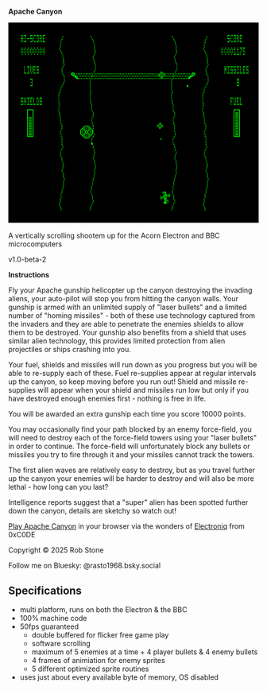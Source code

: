 **Apache Canyon**

![Screenshot](screenshot.png?raw=true "Apache Canyon")

A vertically scrolling shootem up for the Acorn Electron and BBC microcomputers

v1.0-beta-2

**Instructions**

Fly your Apache gunship helicopter up the canyon destroying the invading aliens, your auto-pilot will stop you from hitting the canyon walls. Your gunship is armed with an unlimited supply of "laser bullets" and a limited number of "homing missiles" - both of these use technology captured from the invaders and they are able to penetrate the enemies shields to allow them to be destroyed. Your gunship also benefits from a shield that uses similar alien technology, this provides limited protection from alien projectiles or ships crashing into you.

Your fuel, shields and missiles will run down as you progress but you will be able to re-supply each of these. Fuel re-supplies appear at regular intervals up the canyon, so keep moving before you run out! Shield and missile re-supplies will appear when your shield and missiles run low but only if you have destroyed enough enemies first - nothing is free in life.

You will be awarded an extra gunship each time you score 10000 points.

You may occasionally find your path blocked by an enemy force-field, you will need to destroy each of the force-field towers using your "laser bullets" in order to continue. The force-field will unfortunately block any bullets or missiles you try to fire through it and your missiles cannot track the towers.

The first alien waves are relatively easy to destroy, but as you travel further up the canyon your enemies will be harder to destroy and will also be more lethal - how long can you last?

Intelligence reports suggest that a "super" alien has been spotted further down the canyon, details are sketchy so watch out!

[Play Apache Canyon](https://0xc0de6502.github.io/electroniq/?dfs&autoboot&disk0=https://raw.githubusercontent.com/rasto68/apache-canyon/main/apache.ssd) in your browser via the wonders of [Electroniq](https://github.com/0xC0DE6502/electroniq/blob/main/README.md) from 0xC0DE

Copyright &copy; 2025 Rob Stone

Follow me on Bluesky: @rasto1968.bsky.social

## Specifications

- multi platform, runs on both the Electron & the BBC
- 100% machine code
- 50fps guaranteed
  - double buffered for flicker free game play
  - software scrolling
  - maximum of 5 enemies at a time + 4 player bullets & 4 enemy bullets
  - 4 frames of animiation for enemy sprites
  - 5 different optimized sprite routines
- uses just about every available byte of memory, OS disabled
